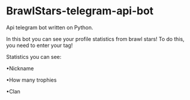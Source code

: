# BrawlStars-telegram-api-bot
Api telegram bot written on Python.

In this bot you can see your profile statistics from brawl stars! To do this, you need to enter your tag!

Statistics you can see:

•Nickname 

•How many trophies 

•Clan
